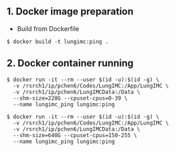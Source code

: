 ## 1. Docker image preparation
* Build from Dockerfile
```
$ docker build -t lungimc:ping .
```

## 2. Docker container running
```172.30.205.56
$ docker run -it --rm --user $(id -u):$(id -g) \
  -v /rsrch1/ip/pchen6/Codes/LungIMC:/App/LungIMC \
  -v /rsrch1/ip/pchen6/LungIMCData:/Data \
  --shm-size=228G --cpuset-cpus=0-39 \
  --name lungimc_ping lungimc:ping
```
```172.30.205.155
$ docker run -it --rm --user $(id -u):$(id -g) \
  -v /rsrch1/ip/pchen6/Codes/LungIMC:/App/LungIMC \
  -v /rsrch1/ip/pchen6/LungIMCData:/Data \
  --shm-size=640G --cpuset-cpus=150-255 \
  --name lungimc_ping lungimc:ping
```

